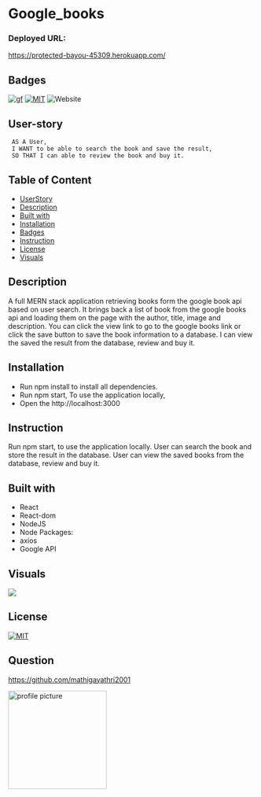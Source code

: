 # Google_books

### Deployed URL:
https://protected-bayou-45309.herokuapp.com/

## Badges
[![gf](https://img.shields.io/github/followers/mathigayathri2001?style=social)](https://img.shields.io/github/followers/mathigayathri2001?style=social)
[![MIT](https://img.shields.io/npm/l/isc?color=Blue&style=plastic)](https://img.shields.io/npm/l/isc?color=Blue&style=plastic)
![Website](https://img.shields.io/website?down_color=grey&down_message=down&up_color=green&up_message=up&url=https%3A%2F%2Fmathigayathri2001.github.io%2Fportfolio_2%2F)
## User-story
```
 AS A User, 
 I WANT to be able to search the book and save the result, 
 SO THAT I can able to review the book and buy it.

```

## Table of Content 
   * [UserStory](#Userstory)
   * [Description](#description)
   * [Built with](#built-with)
   * [Installation](#installation)
   * [Badges](#badges)
   * [Instruction](#instruction)
   * [License](#license)
   * [Visuals](#visuals)

## Description
A full MERN stack application retrieving books form the google book api based on user search.
It brings back a list of book from the google books api and  loading them on the page with the author, title, image and description. You can click the view link to go to the google books link or click the save button to save the book information to a database. I can view the saved the result from the database,  review and buy it.


## Installation
* Run npm install to install all dependencies. 
* Run npm start, To use the application locally, 
* Open the  http://localhost:3000 

## Instruction
Run npm start, to use the application locally. User can search the book and store the result in the database. User can view the saved books from the  database, review and buy it. 

## Built with
* React
* React-dom
* NodeJS
* Node Packages:
* axios
* Google API


## Visuals
![](Demo/demo.gif)



## License
[![MIT](https://img.shields.io/npm/l/isc?color=Blue&style=plastic)](https://img.shields.io/npm/l/isc?color=Blue&style=plastic)

## Question

https://github.com/mathigayathri2001

  <img src= "https://avatars1.githubusercontent.com/u/60233461?v=4" alt = "profile picture" width = "200"/>

 